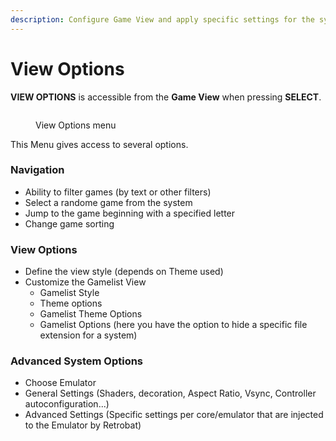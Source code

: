 ```yaml
---
description: Configure Game View and apply specific settings for the system
---
```


# View Options

**VIEW OPTIONS** is accessible from the **Game View** when pressing **SELECT**.

<figure><img src="https://i.imgur.com/3LAdx3p.png" alt=""><figcaption><p>View Options menu</p></figcaption></figure>

This Menu gives access to several options.

### Navigation

* Ability to filter games (by text or other filters)
* Select a randome game from the system
* Jump to the game beginning with a specified letter
* Change game sorting

### View Options

* Define the view style (depends on Theme used)
* Customize the Gamelist View
  * Gamelist Style
  * Theme options
  * Gamelist Theme Options
  * Gamelist Options (here you have the option to hide a specific file extension for a system)

### Advanced System Options

* Choose Emulator
* General Settings (Shaders, decoration, Aspect Ratio, Vsync, Controller autoconfiguration...)
* Advanced Settings (Specific settings per core/emulator that are injected to the Emulator by Retrobat)
